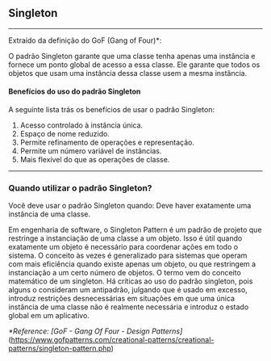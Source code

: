 ## Singleton

---
Extraído da definição do GoF (Gang of Four)*:

O padrão Singleton garante que uma classe tenha apenas uma instância e fornece um ponto global de acesso a essa classe. 
Ele garante que todos os objetos que usam uma instância dessa classe usem a mesma instância.


#### Benefícios do uso do padrão Singleton
A seguinte lista trás os benefícios de usar o padrão Singleton:
1. Acesso controlado à instância única.
2. Espaço de nome reduzido.
3. Permite refinamento de operações e representação.
4. Permite um número variável de instâncias.
5. Mais flexível do que as operações de classe.
---

### Quando utilizar o padrão Singleton?
Você deve usar o padrão Singleton quando: Deve haver exatamente uma instância de uma classe.

Em engenharia de software, o Singleton Pattern é um padrão de projeto que restringe a instanciação de uma classe a um objeto.
Isso é útil quando exatamente um objeto é necessário para coordenar ações em todo o sistema.
O conceito às vezes é generalizado para sistemas que operam com mais eficiência quando existe apenas um objeto, ou que 
restringem a instanciação a um certo número de objetos.
O termo vem do conceito matemático de um singleton.
Há críticas ao uso do padrão singleton, pois alguns o consideram um antipadrão, julgando que é usado em excesso, introduz
restrições desnecessárias em situações em que uma única instância de uma classe não é realmente necessária e introduz o 
estado global em um aplicativo.

_*Reference: [GoF - Gang Of Four - Design Patterns]_(https://www.gofpatterns.com/creational-patterns/creational-patterns/singleton-pattern.php)
